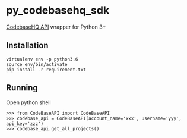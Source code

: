 # py_codebasehq_sdk
[CodebaseHQ API](https://support.codebasehq.com/kb) wrapper for Python 3+

## Installation
```
virtualenv env -p python3.6
source env/bin/activate
pip install -r requirement.txt 
```

## Running
Open python shell
```
>>> from CodeBaseAPI import CodeBaseAPI
>>> codebase_api = CodeBaseAPI(account_name='xxx', username='yyy', api_key='zzz')
>>> codebase_api.get_all_projects()
```
